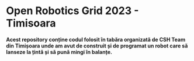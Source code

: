 # Open Robotics Grid 2023 - Timisoara

**Acest repository conține codul folosit în tabăra organizată de CSH Team din Timișoara unde am avut de construit și de programat un robot care să lanseze la țintă și să pună mingi în balanțe.**

